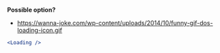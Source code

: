 **Possible option?**

- https://wanna-joke.com/wp-content/uploads/2014/10/funny-gif-dos-loading-icon.gif

```jsx
<Loading />
```
